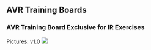 ## AVR Training Boards

### AVR Training Board Exclusive for IR Exercises
Pictures: v1.0
![](Pictures/v1.0.jpg)